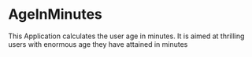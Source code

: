 # AgeInMinutes
This Application calculates the user age in minutes. It is aimed at thrilling users with enormous age they have attained in minutes
